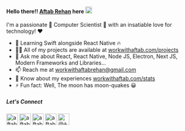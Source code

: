 #### Hello there!! [Aftab Rehan](https://workwithaftab.com) here <img width="18" src="https://github.com/TheDudeThatCode/TheDudeThatCode/raw/master/Assets/Hi.gif" />

I'm a passionate 🚀 Computer Scientist 🤖 with an insatiable love for technology! ❤️

- 🌱 Learning Swift alongside React Native 🔥
- 👨‍💻 All of my projects are available at [workwithaftab.com/projects](https://workwithaftab.com/?tab=portfolio)
- 💬 Ask me about React, React Native, Node JS, Electron, Next JS, Modern Frameworks and Libraries...
- 📫 Reach me at workwithaftabrehan@gmail.com
- 📄 Know about my experiences [workwithaftab.com/stats](https://workwithaftab.com/?tab=portfolio)
- ⚡ Fun fact: Well, The moon has moon-quakes 😀

##### Let's Connect

<p>
  <a href="https://linkedin.com/in/aftabrehan" target="_blank"><img src="https://static-00.iconduck.com/assets.00/linkedin-icon-2048x2048-ya5g47j2.png" alt="aftabrehan" height="30" width="30" /></a>
  <a href="https://twitter.com/aftabrehan_" target="_blank"><img src="https://cdn4.iconfinder.com/data/icons/social-media-icons-the-circle-set/48/twitter_circle-512.png" alt="aftabrehan" height="30" width="30" /></a>
  <a href="https://aftabrehan.com" target="_blank"><img src="https://cdn-icons-png.flaticon.com/512/841/841364.png" alt="aftabrehan" height="30" width="30" /></a>
  <a href="mailto:workwithaftabrehan@gmail.com" target="_blank"><img src="https://cdn.iconscout.com/icon/free/png-256/free-mail-1299-1100772.png?f=webp" alt="aftabrehan" height="30" width="30" /></a>
  <a href="https://medium.com/@aftabrehan" target="_blank"><img src="https://github.com/aftabrehan/aftabrehan/assets/93012310/ab455b1f-cf97-43a9-bec3-d69bab860d5e" alt="@aftabrehan" height="30" width="30" /></a>
</p>
